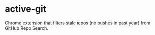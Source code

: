 # active-git
Chrome extension that filters stale repos (no pushes in past year) from GitHub Repo Search.
